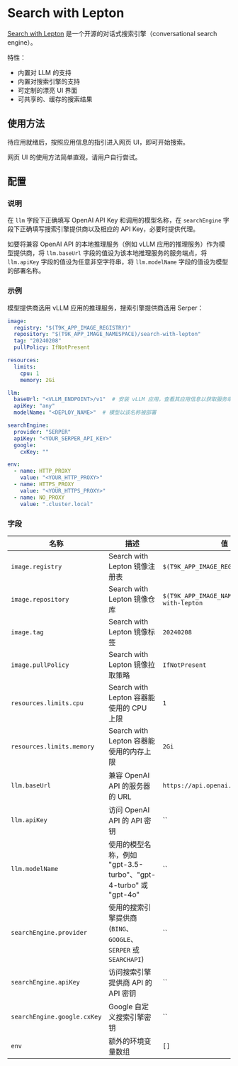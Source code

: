 # Search with Lepton

[Search with Lepton](https://github.com/leptonai/search_with_lepton) 是一个开源的对话式搜索引擎（conversational search engine）。

特性：

* 内置对 LLM 的支持
* 内置对搜索引擎的支持
* 可定制的漂亮 UI 界面
* 可共享的、缓存的搜索结果

## 使用方法

待应用就绪后，按照应用信息的指引进入网页 UI，即可开始搜索。

<!-- 截图 -->

网页 UI 的使用方法简单直观，请用户自行尝试。

## 配置

### 说明

在 `llm` 字段下正确填写 OpenAI API Key 和调用的模型名称，在 `searchEngine` 字段下正确填写搜索引擎提供商以及相应的 API Key，必要时提供代理。

如要将兼容 OpenAI API 的本地推理服务（例如 vLLM 应用的推理服务）作为模型提供商，将 `llm.baseUrl` 字段的值设为该本地推理服务的服务端点，将 `llm.apiKey` 字段的值设为任意非空字符串，将 `llm.modelName` 字段的值设为模型的部署名称。

### 示例

模型提供商选用 vLLM 应用的推理服务，搜索引擎提供商选用 Serper：

```yaml
image:
  registry: "$(T9K_APP_IMAGE_REGISTRY)"
  repository: "$(T9K_APP_IMAGE_NAMESPACE)/search-with-lepton"
  tag: "20240208"
  pullPolicy: IfNotPresent

resources:
  limits:
    cpu: 1
    memory: 2Gi

llm:
  baseUrl: "<VLLM_ENDPOINT>/v1"  # 安装 vLLM 应用，查看其应用信息以获取服务端点
  apiKey: "any"
  modelName: "<DEPLOY_NAME>"  # 模型以该名称被部署

searchEngine:
  provider: "SERPER"
  apiKey: "<YOUR_SERPER_API_KEY>"
  google:
    cxKey: ""

env:
  - name: HTTP_PROXY
    value: "<YOUR_HTTP_PROXY>"
  - name: HTTPS_PROXY
    value: "<YOUR_HTTPS_PROXY>"
  - name: NO_PROXY
    value: ".cluster.local"
```

### 字段

| 名称                        | 描述                                                             | 值                                              |
| --------------------------- | ---------------------------------------------------------------- | ----------------------------------------------- |
| `image.registry`            | Search with Lepton 镜像注册表                                    | `$(T9K_APP_IMAGE_REGISTRY)`                     |
| `image.repository`          | Search with Lepton 镜像仓库                                      | `$(T9K_APP_IMAGE_NAMESPACE)/search-with-lepton` |
| `image.tag`                 | Search with Lepton 镜像标签                                      | `20240208`                                      |
| `image.pullPolicy`          | Search with Lepton 镜像拉取策略                                  | `IfNotPresent`                                  |
| `resources.limits.cpu`      | Search with Lepton 容器能使用的 CPU 上限                         | `1`                                             |
| `resources.limits.memory`   | Search with Lepton 容器能使用的内存上限                          | `2Gi`                                           |
| `llm.baseUrl`               | 兼容 OpenAI API 的服务器的 URL                                   | `https://api.openai.com/v1`                     |
| `llm.apiKey`                | 访问 OpenAI API 的 API 密钥                                      | ``                                              |
| `llm.modelName`             | 使用的模型名称，例如 "gpt-3.5-turbo"、"gpt-4-turbo" 或 "gpt-4o"  | ``                                              |
| `searchEngine.provider`     | 使用的搜索引擎提供商 (`BING`、`GOOGLE`、`SERPER` 或 `SEARCHAPI`) | ``                                              |
| `searchEngine.apiKey`       | 访问搜索引擎提供商 API 的 API 密钥                               | ``                                              |
| `searchEngine.google.cxKey` | Google 自定义搜索引擎密钥                                        | ``                                              |
| `env`                       | 额外的环境变量数组                                               | `[]`                                            |
